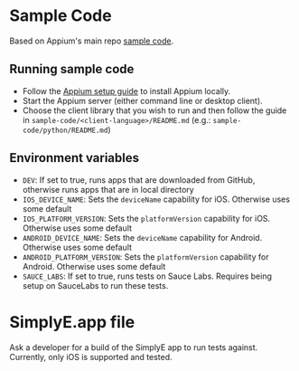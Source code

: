 # Sample Code

Based on Appium's main repo [sample code](https://github.com/appium/appium).

## Running sample code

* Follow the [Appium setup guide](https://github.com/appium/appium/blob/master/docs/en/about-appium/getting-started.md) to install Appium locally.
* Start the Appium server (either command line or desktop client).
* Choose the client library that you wish to run and then follow the guide in `sample-code/<client-language>/README.md` (e.g.: `sample-code/python/README.md`)

## Environment variables

* `DEV`: If set to true, runs  apps that are downloaded from GitHub, otherwise runs apps that are in local directory
* `IOS_DEVICE_NAME`: Sets the `deviceName` capability for iOS. Otherwise uses some default
* `IOS_PLATFORM_VERSION`: Sets the `platformVersion` capability for iOS. Otherwise uses some default
* `ANDROID_DEVICE_NAME`: Sets the `deviceName` capability for Android. Otherwise uses some default
* `ANDROID_PLATFORM_VERSION`: Sets the `platformVersion` capability for Android. Otherwise uses some default
* `SAUCE_LABS`: If set to true, runs tests on Sauce Labs. Requires being setup on SauceLabs to run these tests.

# SimplyE.app file

Ask a developer for a build of the SimplyE app to run tests against. Currently, only iOS is supported and tested.
